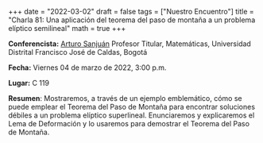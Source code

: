 +++
date      = "2022-03-02"
draft     = false
tags      = ["Nuestro Encuentro"]
title     = "Charla 81: Una aplicación del teorema del paso de montaña a un problema elíptico semilineal"
math      = true
+++

**Conferencista:** [Arturo Sanjuán](https://comunidad.udistrital.edu.co/arturosanjuan/) Profesor Titular, Matemáticas, Universidad Distrital Francisco José de Caldas, Bogotá

**Fecha:** Viernes 04 de marzo de 2022, 3:00 p.m.

**Lugar:** C 119

**Resumen**: Mostraremos, a través de un ejemplo emblemático, cómo se puede emplear el Teorema del Paso de Montaña para encontrar soluciones débiles a un problema elíptico superlineal. Enunciaremos y explicaremos el Lema de Deformación y lo usaremos para demostrar el Teorema del Paso de Montaña. 

